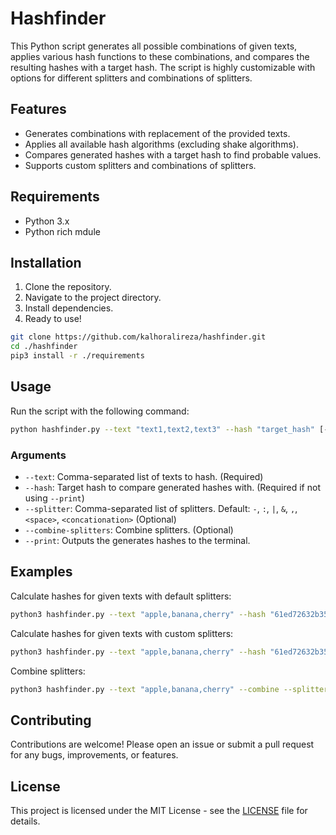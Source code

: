 # Hashfinder

This Python script generates all possible combinations of given texts, applies various hash functions to these combinations, and compares the resulting hashes with a target hash. The script is highly customizable with options for different splitters and combinations of splitters.

## Features

- Generates combinations with replacement of the provided texts.
- Applies all available hash algorithms (excluding shake algorithms).
- Compares generated hashes with a target hash to find probable values.
- Supports custom splitters and combinations of splitters.

## Requirements

- Python 3.x
- Python rich mdule

## Installation

1. Clone the repository.
2. Navigate to the project directory.
3. Install dependencies.
4. Ready to use!
```bash
git clone https://github.com/kalhoralireza/hashfinder.git
cd ./hashfinder
pip3 install -r ./requirements
```
## Usage
Run the script with the following command:
```bash
python hashfinder.py --text "text1,text2,text3" --hash "target_hash" [--splitter "splitter1,splitter2"] [--combine-splitters] [--print]
```
### Arguments
- `--text`: Comma-separated list of texts to hash. (Required)
- `--hash`: Target hash to compare generated hashes with. (Required if not using `--print`)
- `--splitter`: Comma-separated list of splitters. Default: `-`, `:`, `|`, `&`, `,`, `<space>`, `<concationation>` (Optional)
- `--combine-splitters`: Combine splitters. (Optional)
- `--print`: Outputs the generates hashes to the terminal.

## Examples
Calculate hashes for given texts with default splitters:
```bash
python3 hashfinder.py --text "apple,banana,cherry" --hash "61ed72632b351843c1ea6f4148860589ea7eeea30fb6d082336476f7d231e774"
```
Calculate hashes for given texts with custom splitters:
```bash
python3 hashfinder.py --text "apple,banana,cherry" --hash "61ed72632b351843c1ea6f4148860589ea7eeea30fb6d082336476f7d231e774" --splitter "|,-,:"
```
Combine splitters:
```bash
python3 hashfinder.py --text "apple,banana,cherry" --combine --splitter "|,:" --hash "cdb7b7655e50ab1bcb5a59b460b039a46e75d5b2ed4aafecd8d3f62151ce2f371c0380cf5f9986f70699310e5b14a128b7e5ee091a6db29c5128667b9f59c77f"
```
## Contributing
Contributions are welcome! Please open an issue or submit a pull request for any bugs, improvements, or features.

## License
This project is licensed under the MIT License - see the [LICENSE](https://github.com/kalhoralireza/hashfinder/blob/main/LICENSE) file for details.